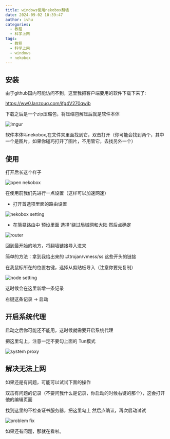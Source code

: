 ```yaml
---
title: windows使用nekobox翻墙
date: 2024-09-02 10:39:47
author: ivhu
categories:
  - 教程
  - 科学上网
tags:
  - 教程
  - 科学上网
  - windows
  - nekobox
---
```


<meta name="referrer" content="no-referrer" />

## 安装

由于github国内可能访问不到，这里我把客户端要用的软件下载下来了:

<https://ww0.lanzouq.com/ifg4V270qwib>

下载之后是一个zip压缩包，将压缩包解压后就是软件本体

![Imgur](https://i.imgur.com/TDXokLN.png)

软件本体叫nekobox,在文件夹里面找到它，双击打开（你可能会找到两个，其中一个是图片，如果你碰巧打开了图片，不用管它，去找另外一个）

## 使用

打开后长这个样子

![open nekobox](https://i.imgur.com/TSjd8NZ.png)

在使用前我们先进行一点设置（这样可以加速网速）

- 打开首选项里面的路由设置

![nekobox setting](https://imgur.com/NJodfkW.png)

- 在简易路由中 预设里面 选择“绕过局域网和大陆 然后点确定

![router](https://imgur.com/k9YopAO.png)

回到最开始的地方，将翻墙链接导入进来

简单的方法：拿到我给出来的 以trojan/vmess/ss 这些开头的链接

在我鼠标所在的位置右键，选择从剪贴板导入（注意你要先复制）

![node setting](https://imgur.com/pSyOCZ2.png)

这时候会在这里新增一条记录

右键这条记录 -> 启动

## 开启系统代理

启动之后你可能还不能用，这时候就需要开启系统代理

把这里勾上，注意一定不要勾上面的 Tun模式

![system proxy](https://imgur.com/VspgK4q.png)

## 解决无法上网

如果还是有问题，可能可以试试下面的操作

双击有问题的记录（不要问我什么是记录，你启动的时候右键的那个），这会打开他的编辑页面

找到这里的不检查证书服务器，把这里勾上 然后点确认，再次启动试试

![problem fix](https://imgur.com/qPQNrWO.png)

如果还有问题，那就在看啦。
